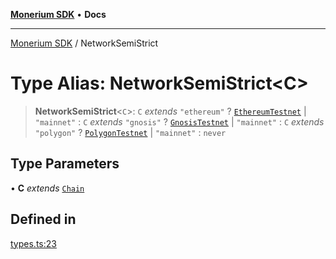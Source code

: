 [**Monerium SDK**](../README.md) • **Docs**

---

[Monerium SDK](../README.md) / NetworkSemiStrict

# Type Alias: NetworkSemiStrict\<C\>

> **NetworkSemiStrict**\<`C`\>: `C` _extends_ `"ethereum"` ? [`EthereumTestnet`](EthereumTestnet.md) \| `"mainnet"` : `C` _extends_ `"gnosis"` ? [`GnosisTestnet`](GnosisTestnet.md) \| `"mainnet"` : `C` _extends_ `"polygon"` ? [`PolygonTestnet`](PolygonTestnet.md) \| `"mainnet"` : `never`

## Type Parameters

• **C** _extends_ [`Chain`](Chain.md)

## Defined in

[types.ts:23](https://github.com/monerium/js-monorepo/blob/daf0515eb0b1bfcdd9bd49ef605447668fdb0f6a/packages/sdk/src/types.ts#L23)
